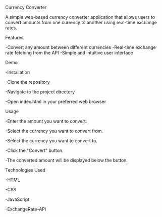 Currency Converter

A simple web-based currency converter application that
allows users to convert amounts from one currency to another using real-time exchange rates.

Features

-Convert any amount between different currencies
-Real-time exchange rate fetching from the API
-Simple and intuitive user interface

Demo

-Installation

-Clone the repository

-Navigate to the project directory

-Open index.html in your preferred web browser

Usage

-Enter the amount you want to convert.

-Select the currency you want to convert from.

-Select the currency you want to convert to.

-Click the "Convert" button.

-The converted amount will be displayed below the button.

Technologies Used

-HTML

-CSS

-JavaScript

-ExchangeRate-API
